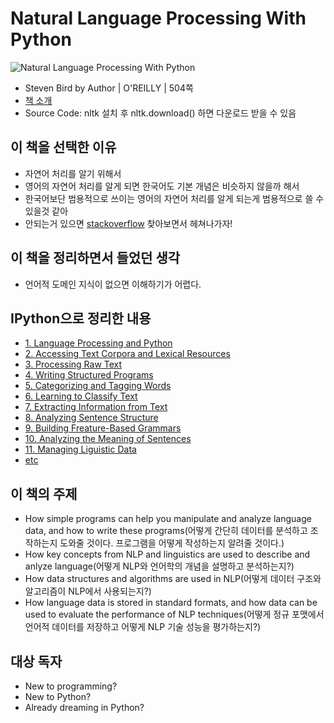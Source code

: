 # Natural Language Processing With Python

![Natural Language Processing With Python](http://ecx.images-amazon.com/images/I/51j6JCrBd-L.jpg)
- Steven Bird by Author | O'REILLY | 504쪽
- [책 소개](http://www.amazon.com/Natural-Language-Processing-Python-Steven/dp/0596516495/ref=sr_1_1?ie=UTF8&qid=1416154168&sr=8-1&keywords=nltk)
- Source Code: nltk 설치 후 nltk.download() 하면 다운로드 받을 수 있음

## 이 책을 선택한 이유

- 자연어 처리를 알기 위해서
- 영어의 자연어 처리를 알게 되면 한국어도 기본 개념은 비슷하지 않을까 해서
- 한국어보단 범용적으로 쓰이는 영어의 자연어 처리를 알게 되는게 범용적으로 쓸 수 있을것 같아
- 안되는거 있으면 [stackoverflow](www.stackoverflow.com/) 찾아보면서 헤쳐나가자!

## 이 책을 정리하면서 들었던 생각

- 언어적 도메인 지식이 없으면 이해하기가 어렵다.

## IPython으로 정리한 내용

- [1. Language Processing and Python](http://nbviewer.ipython.org/github/re4lfl0w/ipython/blob/master/books/Natural_Language_Processing_With_Python/ch01.ipynb)
- [2. Accessing Text Corpora and Lexical Resources](http://nbviewer.ipython.org/github/re4lfl0w/ipython/blob/master/books/Natural_Language_Processing_With_Python/ch02.ipynb)
- [3. Processing Raw Text]()
- [4. Writing Structured Programs]()
- [5. Categorizing and Tagging Words]()
- [6. Learning to Classify Text]()
- [7. Extracting Information from Text]()
- [8. Analyzing Sentence Structure]()
- [9. Building Freature-Based Grammars]()
- [10. Analyzing the Meaning of Sentences]()
- [11. Managing Liguistic Data]()
- [etc]()

## 이 책의 주제

- How simple programs can help you manipulate and analyze language data, and how to write these programs(어떻게 간단히 데이터를 분석하고 조작하는지 도와줄 것이다. 프로그램을 어떻게 작성하는지 알려줄 것이다.)
- How key concepts from NLP and linguistics are used to describe and anlyze language(어떻게 NLP와 언어학의 개념을 설명하고 분석하는지?)
- How data structures and algorithms are used in NLP(어떻게 데이터 구조와 알고리즘이 NLP에서 사용되는지?)
- How language data is stored in standard formats, and how data can be used to evaluate the performance of NLP techniques(어떻게 정규 포맷에서 언어적 데이터를 저장하고 어떻게 NLP 기술 성능을 평가하는지?)

## 대상 독자

- New to programming?
- New to Python?
- Already dreaming in Python?